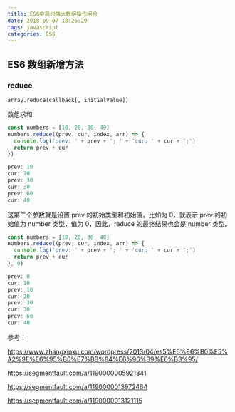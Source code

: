 ```yaml
---
title: ES6中简约强大数组操作组合
date: 2018-09-07 18:25:20
tags: javascript
categories: ES6
---
```


## ES6 数组新增方法

### reduce

`array.reduce(callback[, initialValue])`

<!-- more -->

数组求和

```js
const numbers = [10, 20, 30, 40]
numbers.reduce((prev, cur, index, arr) => {
  console.log('prev: ' + prev + '; ' + 'cur: ' + cur + ';')
  return prev + cur
})
```

```js
prev: 10
cur: 20
prev: 30
cur: 30
prev: 60
cur: 40
```

这第二个参数就是设置 prev 的初始类型和初始值，比如为 0，就表示 prev 的初始值为 number 类型，值为 0，因此，reduce 的最终结果也会是 number 类型。

```js
const numbers = [10, 20, 30, 40]
numbers.reduce((prev, cur, index, arr) => {
  console.log('prev: ' + prev + '; ' + 'cur: ' + cur + ';')
  return prev + cur
}, 0)
```

```js
prev: 0
cur: 10
prev: 10
cur: 20
prev: 30
cur: 30
prev: 60
cur: 40
```

参考：

https://www.zhangxinxu.com/wordpress/2013/04/es5%E6%96%B0%E5%A2%9E%E6%95%B0%E7%BB%84%E6%96%B9%E6%B3%95/

https://segmentfault.com/a/1190000005921341

https://segmentfault.com/a/1190000013972464

https://segmentfault.com/a/1190000013121115
